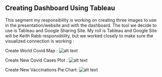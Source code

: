 ## Creating Dashboard Using Tableau
This segment my responsibility is working on creating three images to use in the presentation/website and with the dashboard. The tool we decide to use is Tableau and Google Sharing Site. My roll is Tableau and Google Site will be Keith Rabb responsibility, but we worked closely to make sure the  visualized connection is working :

Create World Covid Map  : 
 ![alt text][Image1]
  
 [Image1]: https://github.com/luke-c-newell/Final_Project/blob/ttan0408/segment-1/Database_Setup1.PNG "Create World Covid Map"
 
Create New Covid Cases Plot  : 
 ![alt text][Image2]
  
 [Image2]: https://github.com/luke-c-newell/Final_Project/blob/ttan0408/segment-1/Database_Setup2.PNG "Create New Covid Cases Plot" 
 
 Create New Vaccinations Pie Chart:
 ![alt text][Image3]
  
 [Image3]: https://github.com/luke-c-newell/Final_Project/blob/ttan0408/segment-1/Database_Setup3.PNG "Create New Vaccinations Pie Chart" 

